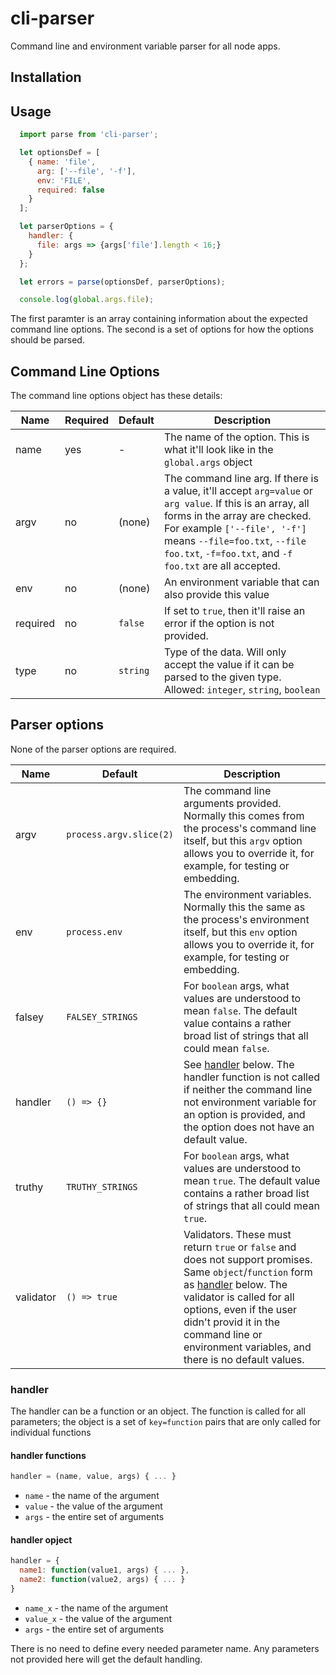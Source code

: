 # cli-parser

Command line and environment variable parser for all node apps.

## Installation

## Usage

```javascript
  import parse from 'cli-parser';

  let optionsDef = [
    { name: 'file',
      arg: ['--file', '-f'],
      env: 'FILE',
      required: false
    }
  ];

  let parserOptions = {
    handler: {
      file: args => {args['file'].length < 16;}
    }
  };

  let errors = parse(optionsDef, parserOptions);

  console.log(global.args.file);
```

The first paramter is an array containing information about the expected
command line options. The second is a set of options for how the options
should be parsed.

## Command Line Options

The command line options object has these details:

| Name | Required | Default | Description |
| ---- | -------- | ------- | ----------- |
| name | yes | - | The name of the option. This is what it'll look like in the `global.args` object |
| argv  | no  | (none) | The command line arg. If there is a value, it'll accept `arg=value` or `arg value`. If this is an array, all forms in the array are checked. For example `['--file', '-f']` means `--file=foo.txt`, `--file foo.txt`, `-f=foo.txt`, and `-f foo.txt` are all accepted.
| env | no | (none) | An environment variable that can also provide this value
| required | no | `false` | If set to `true`, then it'll raise an error if the option is not provided.
| type | no | `string` | Type of the data. Will only accept the value if it can be parsed to the given type. Allowed: `integer`, `string`, `boolean`

## Parser options

None of the parser options are required.

| Name | Default | Description |
| ---- | ------- | ----------- |
| argv | `process.argv.slice(2)` | The command line arguments provided. Normally this comes from the process's command line itself, but this `argv` option allows you to override it, for example, for testing or embedding.
| env | `process.env` | The environment variables. Normally this the same as the process's environment itself, but this `env` option allows you to override it, for example, for testing or embedding.
| falsey | `FALSEY_STRINGS` | For `boolean` args, what values are understood to mean `false`. The default value contains a rather broad list of strings that all could mean `false`.
| handler | `() => {}` | See [handler](#handler) below. The handler function is not called if neither the command line not environment variable for an option is provided, and the option does not have an default value.
| truthy | `TRUTHY_STRINGS` | For `boolean` args, what values are understood to mean `true`. The default value contains a rather broad list of strings that all could mean `true`.
| validator | `() => true` | Validators. These must return `true` or `false` and does not support promises. Same `object`/`function` form as [handler](#handler) below. The validator is called for all options, even if the user didn't provid it in the command line or environment variables, and there is no default values.

### handler

The handler can be a function or an object. The function is called for all
parameters; the object is a set of `key=function` pairs that are only called
for individual functions

#### handler functions

```javascript
handler = (name, value, args) { ... }
```

* `name` - the name of the argument
* `value` - the value of the argument
* `args` - the entire set of arguments

#### handler opject

```javascript
handler = {
  name1: function(value1, args) { ... },
  name2: function(value2, args) { ... }
}
```

* `name_x` - the name of the argument
* `value_x` - the value of the argument
* `args` - the entire set of arguments

There is no need to define every needed parameter name. Any parameters not
provided here will get the default handling.

